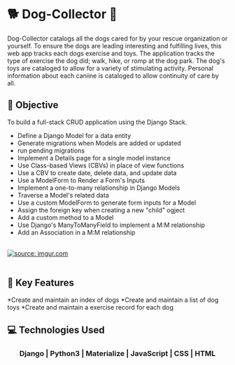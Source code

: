 # 🐕 Dog-Collector 🐶
Dog-Collector catalogs all the dogs cared for by your rescue organization or yourself. To ensure the dogs are leading interesting and fulfilling lives, this web app tracks each dogs exercise and toys.  The application tracks the type of exercise the dog did; walk, hike, or romp at the dog park. The dog's toys are cataloged to allow for a variety of stimulating activity. Personal information about each caniine is cataloged to allow continuity of care by all. 
## :guide_dog: Objective
To build a full-stack CRUD application using the Django Stack.
* Define a Django Model for a data entity
* Generate migrations when Models are added or updated
* run pending migrations
* Implement a Details page for a single model instance
* Use Class-based Views (CBVs) in place of view functions
* Use a CBV to create date, delete data, and update data
* Use a ModelForm to Render a Form's Inputs
* Implement a one-to-many relationship in Django Models
* Traverse a Model's related data
* Use a custom ModelForm to generate form inputs for a Model
* Assign the foreign key when creating a new "child" ogject
* Add a custom method to a Model
* Use Django's ManyToManyField to implement a M:M relationship
* Add an Association in a M:M relationship
 <br>
<a href="https://imgur.com/cqaeIcL"><img src="https://i.imgur.com/cqaeIcL.png" title="source: imgur.com" /></a>
<br>
<br>

## 🔑 Key Features

*Create and maintain an index of dogs
*Create and maintain a list of dog toys
*Create and maintain a exercise record for each dog

## 💻 Technologies Used
<h3 align="center">Django | Python3 | Materialize | JavaScript | CSS | HTML</h3>
